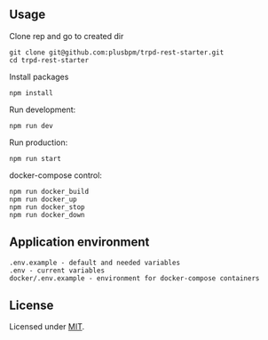 ## Usage

Clone rep and go to created dir

```shell
git clone git@github.com:plusbpm/trpd-rest-starter.git
cd trpd-rest-starter
```

Install  packages
```shell
npm install
```

Run development:

```shell
npm run dev
```

Run production:

```shell
npm run start
```

docker-compose control:

```shell
npm run docker_build
npm run docker_up
npm run docker_stop
npm run docker_down
```

## Application environment
	.env.example - default and needed variables
	.env - current variables
	docker/.env.example - environment for docker-compose containers

## License

Licensed under [MIT](./LICENSE).